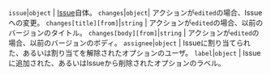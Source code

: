 `issue`|`object` | [Issue](/rest/reference/issues)自体。 `changes`|`object`| アクションが`edited`の場合、Issueへの変更。 `changes[title][from]`|`string` | アクションが`edited`の場合、以前のバージョンのタイトル。 `changes[body][from]`|`string` | アクションが`edited`の場合、以前のバージョンのボディ。 `assignee`|`object` | Issueに割り当てられた、あるいは割り当てを解除されたオプションのユーザ。 `label`|`object` | Issueに追加された、あるいはIssueから削除されたオプションのラベル。
